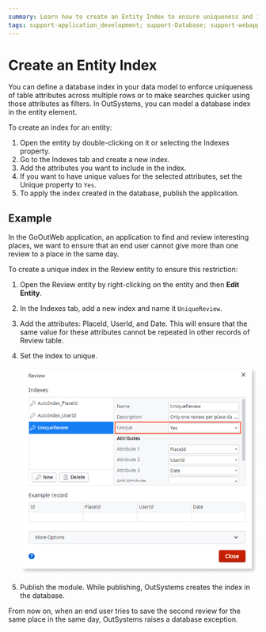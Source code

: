 ```yaml
---
summary: Learn how to create an Entity Index to ensure uniqueness and improve findability.
tags: support-application_development; support-Database; support-webapps
---
```


# Create an Entity Index
  
You can define a database index in your data model to enforce uniqueness of table attributes across multiple rows or to make searches quicker using those attributes as filters. In OutSystems, you can model a database index in the entity element.

To create an  index  for an entity:

1. Open the entity by double-clicking on it or selecting the Indexes property.
2. Go to the Indexes tab and create a new index.
3. Add the attributes you want to include in the index.
4. If you want to have unique values for the selected attributes, set the  Unique property to `Yes`.
5. To apply the index created in the database, publish the application.


## Example

In the GoOutWeb application, an application to find and review interesting places, we want to ensure that an end user cannot give more than one review to a place in the same day.

To create a unique index in the  Review  entity to ensure this restriction:

1. Open the  Review  entity by right-clicking on the entity and then **Edit Entity**.

2. In the Indexes tab, add a new index and name it `UniqueReview`.

3. Add the attributes: PlaceId, UserId, and Date. This will ensure that the same value for these attributes cannot be repeated in other records of  Review  table.

4. Set the index to unique.

    ![](images/create-database-index.png)

5. Publish the module. While publishing, OutSystems creates the index in the database. 

From now on, when an end user tries to save the second review for the same place in the same day, OutSystems raises a database exception.
